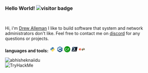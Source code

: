 ### Hello World! ![visitor badge](https://visitor-badge.glitch.me/badge?page_id=drew-alleman.visitor-badge)
<br>

Hi, i'm [Drew Alleman](https://www.youtube.com/channel/UCFOB2zipRrwJkQ5yKb_uc8Q) I like to build software that system and network administrators don't like. Feel free to contact me on [discord](https://www.discordapp.com/users/301854975636537345) for any questions or projects.
<br><br>
**languages and tools:**  <code><img height="20" src="https://raw.githubusercontent.com/github/explore/80688e429a7d4ef2fca1e82350fe8e3517d3494d/topics/python/python.png"></code>
<code><img height="20" src="https://raw.githubusercontent.com/github/explore/80688e429a7d4ef2fca1e82350fe8e3517d3494d/topics/cpp/cpp.png"></code>
<code><img height="20" src="https://raw.githubusercontent.com/github/explore/80688e429a7d4ef2fca1e82350fe8e3517d3494d/topics/csharp/csharp.png"></code>
<code><img height="20" src="https://raw.githubusercontent.com/github/explore/80688e429a7d4ef2fca1e82350fe8e3517d3494d/topics/powershell/powershell.png"></code>
<code><img height="20" src="https://raw.githubusercontent.com/github/explore/80688e429a7d4ef2fca1e82350fe8e3517d3494d/topics/git/git.png"></code>
<br>
<p align="left"> <img src="https://github-readme-stats.vercel.app/api?username=drew-alleman&show_icons=true&theme=gotham" alt="abhisheknaiidu" />
<br>
<img src="https://tryhackme-badges.s3.amazonaws.com/drewAlleman.png" alt="TryHackMe">
